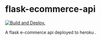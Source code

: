 # flask-ecommerce-api

[![Build and Deploy.](https://github.com/lyleokoth/flask-ecommerce-api/actions/workflows/python-app.yml/badge.svg)](https://github.com/lyleokoth/flask-ecommerce-api/actions/workflows/python-app.yml)

A flask e-commerce api deployed to heroku .
